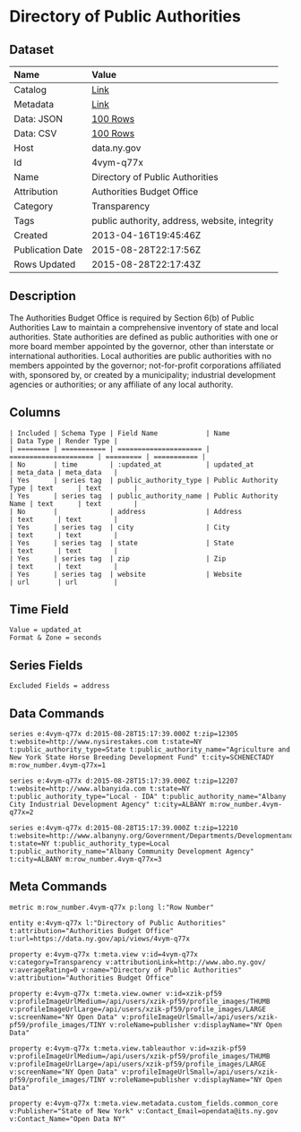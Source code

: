 # Directory of Public Authorities

## Dataset

| Name | Value |
| :--- | :---- |
| Catalog | [Link](https://catalog.data.gov/dataset/directory-of-public-authorities) |
| Metadata | [Link](https://data.ny.gov/api/views/4vym-q77x) |
| Data: JSON | [100 Rows](https://data.ny.gov/api/views/4vym-q77x/rows.json?max_rows=100) |
| Data: CSV | [100 Rows](https://data.ny.gov/api/views/4vym-q77x/rows.csv?max_rows=100) |
| Host | data.ny.gov |
| Id | 4vym-q77x |
| Name | Directory of Public Authorities |
| Attribution | Authorities Budget Office |
| Category | Transparency |
| Tags | public authority, address, website, integrity |
| Created | 2013-04-16T19:45:46Z |
| Publication Date | 2015-08-28T22:17:56Z |
| Rows Updated | 2015-08-28T22:17:43Z |

## Description

The Authorities Budget Office is required by Section 6(b) of Public Authorities Law to maintain a comprehensive inventory of state and local authorities.  State authorities are defined as public authorities with one or more board member appointed by the governor, other than interstate or international authorities.  Local authorities are public authorities with no members appointed by the governor; not-for-profit corporations affiliated with, sponsored by, or created by a municipality; industrial development agencies or authorities; or any affiliate of any local authority.

## Columns

```ls
| Included | Schema Type | Field Name            | Name                  | Data Type | Render Type |
| ======== | =========== | ===================== | ===================== | ========= | =========== |
| No       | time        | :updated_at           | updated_at            | meta_data | meta_data   |
| Yes      | series tag  | public_authority_type | Public Authority Type | text      | text        |
| Yes      | series tag  | public_authority_name | Public Authority Name | text      | text        |
| No       |             | address               | Address               | text      | text        |
| Yes      | series tag  | city                  | City                  | text      | text        |
| Yes      | series tag  | state                 | State                 | text      | text        |
| Yes      | series tag  | zip                   | Zip                   | text      | text        |
| Yes      | series tag  | website               | Website               | url       | url         |
```

## Time Field

```ls
Value = updated_at
Format & Zone = seconds
```

## Series Fields

```ls
Excluded Fields = address
```

## Data Commands

```ls
series e:4vym-q77x d:2015-08-28T15:17:39.000Z t:zip=12305 t:website=http://www.nysirestakes.com t:state=NY t:public_authority_type=State t:public_authority_name="Agriculture and New York State Horse Breeding Development Fund" t:city=SCHENECTADY m:row_number.4vym-q77x=1

series e:4vym-q77x d:2015-08-28T15:17:39.000Z t:zip=12207 t:website=http://www.albanyida.com t:state=NY t:public_authority_type="Local - IDA" t:public_authority_name="Albany City Industrial Development Agency" t:city=ALBANY m:row_number.4vym-q77x=2

series e:4vym-q77x d:2015-08-28T15:17:39.000Z t:zip=12210 t:website=http://www.albanyny.org/Government/Departments/DevelopmentandPlanning/ACDA.aspx t:state=NY t:public_authority_type=Local t:public_authority_name="Albany Community Development Agency" t:city=ALBANY m:row_number.4vym-q77x=3
```

## Meta Commands

```ls
metric m:row_number.4vym-q77x p:long l:"Row Number"

entity e:4vym-q77x l:"Directory of Public Authorities" t:attribution="Authorities Budget Office" t:url=https://data.ny.gov/api/views/4vym-q77x

property e:4vym-q77x t:meta.view v:id=4vym-q77x v:category=Transparency v:attributionLink=http://www.abo.ny.gov/ v:averageRating=0 v:name="Directory of Public Authorities" v:attribution="Authorities Budget Office"

property e:4vym-q77x t:meta.view.owner v:id=xzik-pf59 v:profileImageUrlMedium=/api/users/xzik-pf59/profile_images/THUMB v:profileImageUrlLarge=/api/users/xzik-pf59/profile_images/LARGE v:screenName="NY Open Data" v:profileImageUrlSmall=/api/users/xzik-pf59/profile_images/TINY v:roleName=publisher v:displayName="NY Open Data"

property e:4vym-q77x t:meta.view.tableauthor v:id=xzik-pf59 v:profileImageUrlMedium=/api/users/xzik-pf59/profile_images/THUMB v:profileImageUrlLarge=/api/users/xzik-pf59/profile_images/LARGE v:screenName="NY Open Data" v:profileImageUrlSmall=/api/users/xzik-pf59/profile_images/TINY v:roleName=publisher v:displayName="NY Open Data"

property e:4vym-q77x t:meta.view.metadata.custom_fields.common_core v:Publisher="State of New York" v:Contact_Email=opendata@its.ny.gov v:Contact_Name="Open Data NY"
```